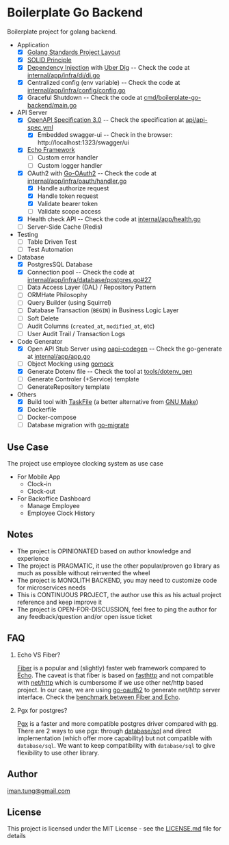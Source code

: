 # Boilerplate Go Backend

Boilerplate project for golang backend. 

- Application
    - [x] [Golang Standards Project Layout](https://github.com/golang-standards/project-layout)
    - [x] [SOLID Principle](https://en.wikipedia.org/wiki/SOLID)
    - [x] [Dependency Injection](https://en.wikipedia.org/wiki/Dependency_injection) with [Uber Dig](https://github.com/uber-go/dig) -- Check the code at [internal/app/infra/di/di.go](internal/app/infra/di/di.go)
    - [x] Centralized config (env variable) -- Check the code at [internal/app/infra/config/config.go](internal/app/infra/config/config.go)
    - [x] Graceful Shutdown -- Check the code at [cmd/boilerplate-go-backend/main.go](cmd/boilerplate-go-backend/main.go)
- API Server
    - [x] [OpenAPI Specification 3.0](https://swagger.io/resources/open-api/) -- Check the specification at [api/api-spec.yml](api/api-spec.yml)
      - [x] Embedded swagger-ui -- Check in the browser: http://localhost:1323/swagger/ui
    - [x] [Echo Framework](https://echo.labstack.com/)
      - [ ] Custom error handler
      - [ ] Custom logger handler
    - [x] OAuth2 with [Go-OAuth2](https://github.com/go-oauth2/oauth2) -- Check the code at [internal/app/infra/oauth/handler.go](internal/app/infra/oauth/handler.go)
      - [x] Handle authorize request
      - [x] Handle token request
      - [x] Validate bearer token
      - [ ] Validate scope access
    - [x] Health check API -- Check the code at [internal/app/health.go](internal/app/health.go)
    - [ ] Server-Side Cache (Redis)
- Testing
    - [ ] Table Driven Test
    - [ ] Test Automation
- Database
    - [x] PostgresSQL Database
    - [x] Connection pool -- Check the code at [internal/app/infra/database/postgres.go#27](internal/app/infra/database/postgres.go#27)
    - [ ] Data Access Layer (DAL) / Repository Pattern
    - [ ] ORMHate Philosophy
    - [ ] Query Builder (using Squirrel)
    - [ ] Database Transaction (`BEGIN`) in Business Logic Layer
    - [ ] Soft Delete
    - [ ] Audit Columns (`created_at`, `modified_at`, etc)
    - [ ] User Audit Trail / Transaction Logs
- Code Generator
    - [x] Open API Stub Server using [oapi-codegen](github.com/deepmap/oapi-codegen) -- Check the go-generate at [internal/app/app.go](internal/app/app.go) 
    - [ ] Object Mocking using [gomock](https://github.com/uber-go/mock)
    - [x] Generate Dotenv file -- Check the tool at [tools/dotenv_gen](tools/dotenv_gen/README.md)
    - [ ] Generate Controler (+Service) template
    - [ ] GenerateRepository template
- Others
    - [x] Build tool with [TaskFile](https://taskfile.dev/) (a better alternative from [GNU Make](https://www.gnu.org/software/make/))
    - [x] Dockerfile 
    - [ ] Docker-compose
    - [ ] Database migration with [go-migrate](https://github.com/golang-migrate/migrate)

## Use Case

The project use employee clocking system as use case
- For Mobile App 
    - Clock-in
    - Clock-out
- For Backoffice Dashboard
    - Manage Employee
    - Employee Clock History

## Notes 

- The project is OPINIONATED based on author knowledge and experience
- The project is PRAGMATIC, it use the other popular/proven go library as much as possible without reinvented the wheel
- The project is MONOLITH BACKEND, you may need to customize code for microservices needs
- This is CONTINUOUS PROJECT, the author use this as his actual project reference and keep improve it
- The project is OPEN-FOR-DISCUSSION, feel free to ping the author for any feedback/question and/or open issue ticket

## FAQ

1. Echo VS Fiber? 

    [Fiber](https://github.com/gofiber/fiber) is a popular and (slightly) faster web framework compared to [Echo](https://echo.labstack.com/). The caveat is that fiber is based on [fasthttp](https://github.com/valyala/fasthttp) and not compatible with [net/http](https://pkg.go.dev/net/http) which is cumbersome if we use other net/http based project. In our case, we are using [go-oauth2](https://github.com/go-oauth2/oauth2) to generate net/http server interface. Check the [benchmark between Fiber and Echo](https://medium.com/deno-the-complete-reference/go-gin-vs-fiber-vs-echo-how-much-performance-difference-is-really-there-for-a-real-world-use-1ed29d6a3e4d).

2. Pgx for postgres? 

    [Pgx](https://github.com/jackc/pgx) is a faster and more compatible postgres driver compared with [pq](https://github.com/lib/pq). There are 2 ways to use pgx: through [database/sql](https://pkg.go.dev/database/sql) and direct implementation (which offer more capability) but not compatible with `database/sql`. We want to keep compatibility with `database/sql` to give flexibility to use other library.

## Author

<iman.tung@gmail.com>


## License

This project is licensed under the MIT License - see the [LICENSE.md](LICENSE.md) file for details
